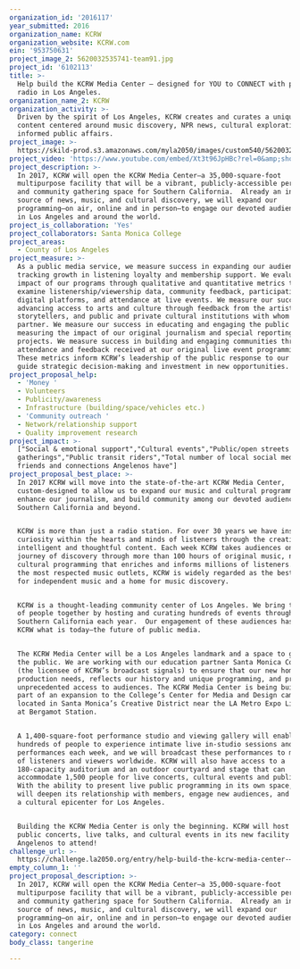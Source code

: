 ```yaml
---
organization_id: '2016117'
year_submitted: 2016
organization_name: KCRW
organization_website: KCRW.com
ein: '953750631'
project_image_2: 5620032535741-team91.jpg
project_id: '6102113'
title: >-
  Help build the KCRW Media Center — designed for YOU to CONNECT with public
  radio in Los Angeles.
organization_name_2: KCRW
organization_activity: >-
  Driven by the spirit of Los Angeles, KCRW creates and curates a unique mix of
  content centered around music discovery, NPR news, cultural exploration, and
  informed public affairs.
project_image: >-
  https://skild-prod.s3.amazonaws.com/myla2050/images/custom540/5620032535741-team91.jpg
project_video: 'https://www.youtube.com/embed/Xt3t96JpHBc?rel=0&amp;showinfo=0'
project_description: >-
  In 2017, KCRW will open the KCRW Media Center—a 35,000-square-foot
  multipurpose facility that will be a vibrant, publicly-accessible performance
  and community gathering space for Southern California.  Already an influential
  source of news, music, and cultural discovery, we will expand our
  programming—on air, online and in person—to engage our devoted audiences here
  in Los Angeles and around the world.
project_is_collaboration: 'Yes'
project_collaborators: Santa Monica College
project_areas:
  - County of Los Angeles
project_measure: >-
  As a public media service, we measure success in expanding our audience by
  tracking growth in listening loyalty and membership support. We evaluate the
  impact of our programs through qualitative and quantitative metrics that
  examine listenership/viewership data, community feedback, participation via
  digital platforms, and attendance at live events. We measure our success in
  advancing access to arts and culture through feedback from the artists,
  storytellers, and public and private cultural institutions with whom we
  partner. We measure our success in educating and engaging the public by
  measuring the impact of our original journalism and special reporting
  projects. We measure success in building and engaging communities through the
  attendance and feedback received at our original live event programming. 
  These metrics inform KCRW’s leadership of the public response to our work and
  guide strategic decision-making and investment in new opportunities.
project_proposal_help:
  - 'Money '
  - Volunteers
  - Publicity/awareness
  - Infrastructure (building/space/vehicles etc.)
  - 'Community outreach '
  - Network/relationship support
  - Quality improvement research
project_impact: >-
  ["Social & emotional support","Cultural events","Public/open streets
  gatherings","Public transit riders","Total number of local social media
  friends and connections Angelenos have"]
project_proposal_best_place: >-
  In 2017 KCRW will move into the state-of-the-art KCRW Media Center,
  custom-designed to allow us to expand our music and cultural programming,
  enhance our journalism, and build community among our devoted audiences in
  Southern California and beyond.


  KCRW is more than just a radio station. For over 30 years we have inspired
  curiosity within the hearts and minds of listeners through the creation of
  intelligent and thoughtful content. Each week KCRW takes audiences on a shared
  journey of discovery through more than 100 hours of original music, news, and
  cultural programming that enriches and informs millions of listeners.  One of
  the most respected music outlets, KCRW is widely regarded as the best source
  for independent music and a home for music discovery.


  KCRW is a thought-leading community center of Los Angeles. We bring thousands
  of people together by hosting and curating hundreds of events throughout
  Southern California each year.  Our engagement of these audiences has made
  KCRW what is today—the future of public media.


  The KCRW Media Center will be a Los Angeles landmark and a space to galvanize
  the public. We are working with our education partner Santa Monica College
  (the licensee of KCRW’s broadcast signals) to ensure that our new home meets
  production needs, reflects our history and unique programming, and provides
  unprecedented access to audiences. The KCRW Media Center is being built as
  part of an expansion to the College’s Center for Media and Design campus,
  located in Santa Monica’s Creative District near the LA Metro Expo Line stop
  at Bergamot Station.  


  A 1,400-square-foot performance studio and viewing gallery will enable
  hundreds of people to experience intimate live in-studio sessions and
  performances each week, and we will broadcast these performances to millions
  of listeners and viewers worldwide. KCRW will also have access to a
  180-capacity auditorium and an outdoor courtyard and stage that can
  accommodate 1,500 people for live concerts, cultural events and public forums.
  With the ability to present live public programming in its own space, KCRW
  will deepen its relationship with members, engage new audiences, and serve as
  a cultural epicenter for Los Angeles.


  Building the KCRW Media Center is only the beginning. KCRW will host free,
  public concerts, live talks, and cultural events in its new facility for all
  Angelenos to attend!
challenge_url: >-
  https://challenge.la2050.org/entry/help-build-the-kcrw-media-center-—-designed-for-you-to-connect-with-public-radio-in-los-angeles
empty_column_1: ''
project_proposal_description: >-
  In 2017, KCRW will open the KCRW Media Center—a 35,000-square-foot
  multipurpose facility that will be a vibrant, publicly-accessible performance
  and community gathering space for Southern California.  Already an influential
  source of news, music, and cultural discovery, we will expand our
  programming—on air, online and in person—to engage our devoted audiences here
  in Los Angeles and around the world.
category: connect
body_class: tangerine

---
```

